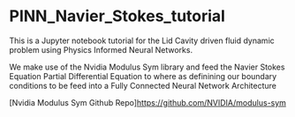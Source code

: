 # PINN_Navier_Stokes_tutorial
This is a Jupyter notebook tutorial for the Lid Cavity driven fluid dynamic problem using Physics Informed Neural Networks.

We make use of the Nvidia Modulus Sym library and feed the Navier Stokes Equation Partial Differential Equation to where as definining our boundary conditions to be feed into a Fully Connected Neural Network Architecture

 [Nvidia Modulus Sym Github Repo]https://github.com/NVIDIA/modulus-sym
